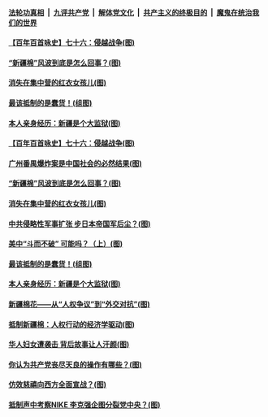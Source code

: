 ####  [法轮功真相](../../../../basic/blob/master/README.md?t=04010531) &nbsp;|&nbsp; [九评共产党](../../../../9ping.md/blob/master/README.md?t=04010531) &nbsp;|&nbsp; [解体党文化](../../../../jtdwh.md/blob/master/README.md?t=04010531)  &nbsp;|&nbsp; [共产主义的终极目的](../../../../gczydzjmd.md/blob/master/README.md?t=04010531) &nbsp;|&nbsp; [魔鬼在统治我们的世界](../../../../mgztzwmdsj.md/blob/master/README.md?t=04010531) 

#### [【百年百首咏史】七十六：侵越战争(图)](../pages/p4/967323.md?t=04010531) 


#### [“新疆棉”风波到底是怎么回事？(图)](../pages/p4/967269.md?t=04010531) 

#### [消失在集中营的红衣女孩儿(图)](../pages/p4/967267.md?t=04010531) 

#### [最该抵制的是蠢货！(组图)](../pages/p4/967156.md?t=04010531) 

#### [本人亲身经历：新疆是个大监狱(图)](../pages/p4/967158.md?t=04010531) 


#### [【百年百首咏史】七十六：侵越战争(图)](../pages/p4/967323.md?t=04010531) 


#### [广州番禺爆炸案是中国社会的必然结果(图)](../pages/p4/967292.md?t=04010531) 


#### [“新疆棉”风波到底是怎么回事？(图)](../pages/p4/967269.md?t=04010531) 

#### [消失在集中营的红衣女孩儿(图)](../pages/p4/967267.md?t=04010531) 

#### [中共侵略性军事扩张 步日本帝国军后尘？(图)](../pages/p4/967266.md?t=04010531) 

#### [美中“斗而不破” 可能吗？（上）(图)](../pages/p4/967265.md?t=04010531) 


#### [最该抵制的是蠢货！(组图)](../pages/p4/967156.md?t=04010531) 

#### [本人亲身经历：新疆是个大监狱(图)](../pages/p4/967158.md?t=04010531) 

#### [新疆棉花——从“人权争议”到“外交对抗”(图)](../pages/p4/967151.md?t=04010531) 

#### [抵制新疆棉：人权行动的经济学驱动(图)](../pages/p4/967152.md?t=04010531) 

#### [华人妇女遭袭击 背后故事让人汗颜(图)](../pages/p4/967065.md?t=04010531) 


#### [你认为共产党丧尽天良的操作有哪些？(图)](../pages/p4/967059.md?t=04010531) 

#### [仿效慈禧向西方全面宣战？(图)](../pages/p4/967056.md?t=04010531) 

#### [抵制声中考察NIKE 李克强企图分裂党中央？(图)](../pages/p4/967049.md?t=04010531) 


